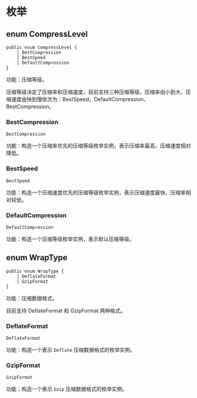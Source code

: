 # 枚举

## enum CompressLevel

```cangjie
public enum CompressLevel {
    | BestCompression
    | BestSpeed
    | DefaultCompression
}
```

功能：压缩等级。

压缩等级决定了压缩率和压缩速度，目前支持三种压缩等级，压缩率由小到大，压缩速度由快到慢依次为：BestSpeed、DefaultCompression、BestCompression。

### BestCompression

```cangjie
BestCompression
```

功能：构造一个压缩率优先的压缩等级枚举实例，表示压缩率最高，压缩速度相对降低。

### BestSpeed

```cangjie
BestSpeed
```

功能：构造一个压缩速度优先的压缩等级枚举实例，表示压缩速度最快，压缩率相对较低。

### DefaultCompression

```cangjie
DefaultCompression
```

功能：构造一个压缩等级枚举实例，表示默认压缩等级。

## enum WrapType

```cangjie
public enum WrapType {
    | DeflateFormat
    | GzipFormat
}
```

功能：压缩数据格式。

目前支持 DeflateFormat 和 GzipFormat 两种格式。

### DeflateFormat

```cangjie
DeflateFormat
```

功能：构造一个表示 `Deflate` 压缩数据格式的枚举实例。

### GzipFormat

```cangjie
GzipFormat
```

功能：构造一个表示 `Gzip` 压缩数据格式的枚举实例。
